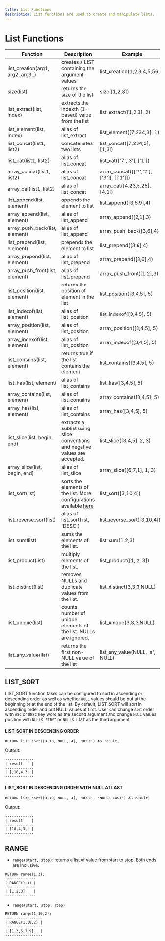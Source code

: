 ```yaml
---
title: List Functions
description: List functions are used to create and manipulate lists.
---
```

# List Functions

| Function | Description | Example | Result |
| ----------- | --------------- | ----------- | ----------- |
| list_creation(arg1, arg2, arg3..) | creates a LIST containing the argument values | list_creation(1,2,3,4,5,56,2) | [1,2,3,4,5,56,2] |
| size(list) | returns the size of the list | size([1,2,3]) | 3 |
| list_extract(list, index) | extracts the indexth (1-based) value from the list | list_extract([1,2,3], 2) | 2 |
| list_element(list, index) | alias of list_extract | list_element([7,234,3], 1) | 7 |
| list_concat(list1, list2) | concatenates two lists | list_concat([7,234,3], [1,3]) | [7,234,3,1,3] |
| list_cat(list1, list2) | alias of list_concat | list_cat(['7','3'], ['1']) | ['7','3','1'] |
| array_concat(list1, list2) | alias of list_concat | array_concat([['7','2'],['3']], [['1']]) | [['7','2'],['3'],['1']] |
| array_cat(list1, list2) | alias of list_concat | array_cat([4.23,5.25], [4.1]) | [4.23,5.25,4.1] |
| list_append(list, element) | appends the element to list | list_append([3,5,9],4) | [3,5,9,4] |
| array_append(list, element) | alias of list_append | array_append([2,1],3) | [2,1,3] |
| array_push_back(list, element) | alias of list_append | array_push_back([3,6],4) | [3,6,4] |
| list_prepend(list, element) | prepends the element to list | list_prepend([3,6],4) | [4,3,6] |
| array_prepend(list, element) | alias of list_prepend | array_prepend([3,6],4) | [4,3,6] |
| array_push_front(list, element) | alias of list_prepend | array_push_front([1,2],3) | [3,1,2] |
| list_position(list, element) | returns the position of element in the list | list_position([3,4,5], 5) | 3 |
| list_indexof(list, element) | alias of list_position | list_indexof([3,4,5], 5) | 3 |
| array_position(list, element) | alias of list_position | array_position([3,4,5], 5) | 3 |
| array_indexof(list, element) | alias of list_position | array_indexof([3,4,5], 5) | 3 |
| list_contains(list, element) | returns true if the list contains the element | list_contains([3,4,5], 5) | true |
| list_has(list, element) | alias of list_contains | list_has([3,4,5], 5) | true |
| array_contains(list, element) | alias of list_contains | array_contains([3,4,5], 5) | true |
| array_has(list, element) | alias of list_contains | array_has([3,4,5], 5) | true |
| list_slice(list, begin, end) | extracts a sublist using slice conventions and negative values are accepted. | list_slice([3,4,5], 2, 3) | [4] |
| array_slice(list, begin, end) | alias of list_slice | array_slice([6,7,1], 1, 3) | [6,7] |
| list_sort(list) | sorts the elements of the list. More configurations available [here](#list_sort-function) | list_sort([3,10,4]) | [3,4,10] |
| list_reverse_sort(list) | alias of list_sort(list, 'DESC') | list_reverse_sort([3,10,4]) | [10,4,3] |
| list_sum(list) | sums the elements of the list. | list_sum(1,2,3) | 6 |
| list_product(list) | multiply elements of the list. | list_product([1, 2, 3]) | 6 |
| list_distinct(list) | removes NULLs and duplicate values from the list. | list_distinct(3,3,3,NULL) | [3] |
| list_unique(list) | counts number of unique elements of the list. NULLs are ignored. | list_unique(3,3,3,NULL) | 1 |
| list_any_value(list) | returns the first non-NULL value of the list | list_any_value(NULL, 'a', NULL) | 'a' |

## LIST_SORT
LIST_SORT function takes can be configured to sort in ascending or descending order as well as whether `NULL` values should be put at the beginning or at the end of the list. By default, LIST_SORT will sort in ascending order and put NULL values at first. User can change sort order with `ASC` or `DESC` key word as the 
second argument and change `NULL` values position with `NULLS FIRST` or `NULLS LAST` as the third argument.

#### LIST_SORT IN DESCENDING ORDER
```
RETURN list_sort([3,10, NULL, 4], 'DESC') AS result;
```
Output:
```
-------------
| result    |
-------------
| [,10,4,3] |
-------------
```
#### LIST_SORT IN DESCENDING ORDER WITH NULL AT LAST
```
RETURN list_sort([3,10, NULL, 4], 'DESC', 'NULLS LAST') AS result;
```
Output:
```
-------------
| result    |
-------------
| [10,4,3,] |
-------------
```

## RANGE
- `range(start, stop)`: returns a list of value from start to stop. Both ends are inclusive.

```
RETURN range(1,3);
--------------
| RANGE(1,3) |
--------------
| [1,2,3]    |
--------------
```

- `range(start, stop, step)`
```
RETURN range(1,10,2);
-----------------
| RANGE(1,10,2) |
-----------------
| [1,3,5,7,9]   |
-----------------
```
